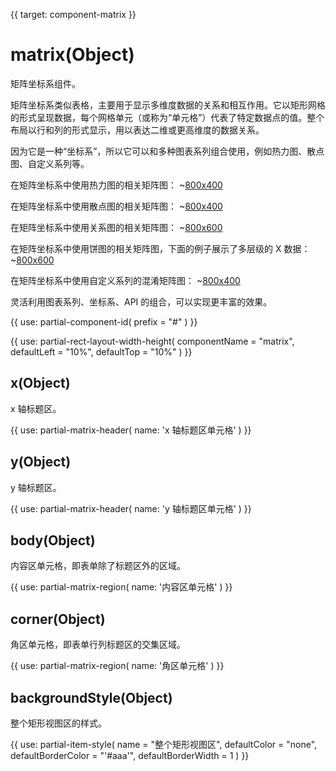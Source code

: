 {{ target: component-matrix }}

# matrix(Object)

矩阵坐标系组件。

矩阵坐标系类似表格，主要用于显示多维度数据的关系和相互作用。它以矩形网格的形式呈现数据，每个网格单元（或称为“单元格”）代表了特定数据点的值。整个布局以行和列的形式显示，用以表达二维或更高维度的数据关系。

因为它是一种“坐标系”，所以它可以和多种图表系列组合使用，例如热力图、散点图、自定义系列等。

在矩阵坐标系中使用热力图的相关矩阵图：
~[800x400](${galleryViewPath}matrix-correlation-heatmap&edit=1&reset=1)

在矩阵坐标系中使用散点图的相关矩阵图：
~[800x400](${galleryViewPath}matrix-correlation-scatter&edit=1&reset=1)

在矩阵坐标系中使用关系图的相关矩阵图：
~[800x600](${galleryViewPath}matrix-graph&edit=1&reset=1)

在矩阵坐标系中使用饼图的相关矩阵图，下面的例子展示了多层级的 X 数据：
~[800x600](${galleryViewPath}matrix-pie&edit=1&reset=1)

在矩阵坐标系中使用自定义系列的混淆矩阵图：
~[800x400](${galleryViewPath}matrix-confusion&edit=1&reset=1)

灵活利用图表系列、坐标系、API 的组合，可以实现更丰富的效果。


{{ use: partial-component-id(
    prefix = "#"
) }}

{{ use: partial-rect-layout-width-height(
    componentName = "matrix",
    defaultLeft = "10%",
    defaultTop = "10%"
) }}

## x(Object)

x 轴标题区。

{{ use: partial-matrix-header(
    name: 'x 轴标题区单元格'
) }}

## y(Object)

y 轴标题区。

{{ use: partial-matrix-header(
    name: 'y 轴标题区单元格'
) }}

## body(Object)

内容区单元格，即表单除了标题区外的区域。

{{ use: partial-matrix-region(
    name: '内容区单元格'
) }}

## corner(Object)

角区单元格，即表单行列标题区的交集区域。

{{ use: partial-matrix-region(
    name: '角区单元格'
) }}

## backgroundStyle(Object)

整个矩形视图区的样式。

{{ use: partial-item-style(
    name = "整个矩形视图区",
    defaultColor = "none",
    defaultBorderColor = "'#aaa'",
    defaultBorderWidth = 1
) }}
